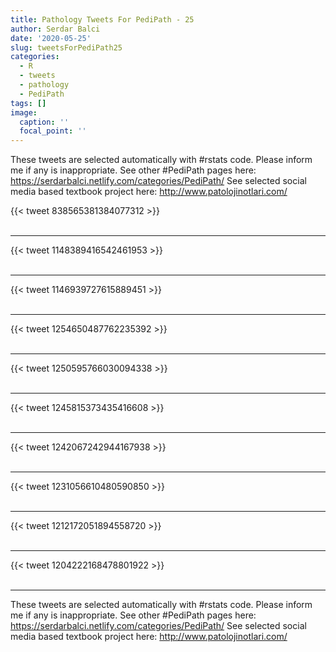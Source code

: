 ```yaml
---
title: Pathology Tweets For PediPath - 25
author: Serdar Balci
date: '2020-05-25'
slug: tweetsForPediPath25
categories:
  - R
  - tweets
  - pathology
  - PediPath
tags: []
image:
  caption: ''
  focal_point: ''
---
```



These tweets are selected automatically with #rstats code. Please inform me if any is inappropriate.
See other #PediPath pages here: https://serdarbalci.netlify.com/categories/PediPath/ 
See selected social media based textbook project here: http://www.patolojinotlari.com/

{{< tweet 838565381384077312 >}}
<br>
<br>
<hr>
{{< tweet 1148389416542461953 >}}
<br>
<br>
<hr>
{{< tweet 1146939727615889451 >}}
<br>
<br>
<hr>
{{< tweet 1254650487762235392 >}}
<br>
<br>
<hr>
{{< tweet 1250595766030094338 >}}
<br>
<br>
<hr>
{{< tweet 1245815373435416608 >}}
<br>
<br>
<hr>
{{< tweet 1242067242944167938 >}}
<br>
<br>
<hr>
{{< tweet 1231056610480590850 >}}
<br>
<br>
<hr>
{{< tweet 1212172051894558720 >}}
<br>
<br>
<hr>
{{< tweet 1204222168478801922 >}}
<br>
<br>
<hr>


These tweets are selected automatically with #rstats code. Please inform me if any is inappropriate.
See other #PediPath pages here: https://serdarbalci.netlify.com/categories/PediPath/ 
See selected social media based textbook project here: http://www.patolojinotlari.com/
